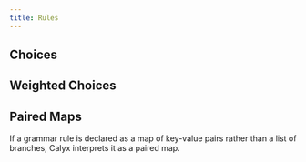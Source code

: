 ```yaml
---
title: Rules
---
```


## Choices

## Weighted Choices

## Paired Maps

If a grammar rule is declared as a map of key-value pairs rather than a list of branches, Calyx interprets it as a paired map.
